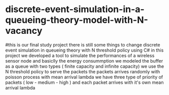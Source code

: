 # discrete-event-simulation-in-a-queueing-theory-model-with-N-vacancy
#this is our final study project there is still some things to change 
discrete event simulation in queueing theory with N threshold policy using C#
in this project we developed a tool to simulate the performances of a wireless sensor node and basiclly the energy consummption
we modeled the buffer as a queue with two types ( finite capacity and infinite capacity)
we use the N threshold policy to serve the packets
the packets arrives randomly with poisson process with mean arrival lambda
we have three type of priority of packets ( low - medium - high ) and each packet arrives with it's own mean arrival lambda

